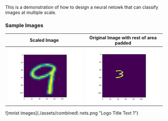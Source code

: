 
This is a demonstration of how to design a neural netowk that can classify images at multiple scale. 

### Sample Images

| Scaled Image                                              | Original Image with rest of area padded                   |
| ----------------------------------------------------------|---------------------------------------------------------- |
|![mnist images](./assets/Figure_1.png "Logo Title Text 1") | ![mnist images](./assets/Figure_2.png "Logo Title Text 1")|


![mnist images](./assets/combined\ nets.png "Logo Title Text 1")
